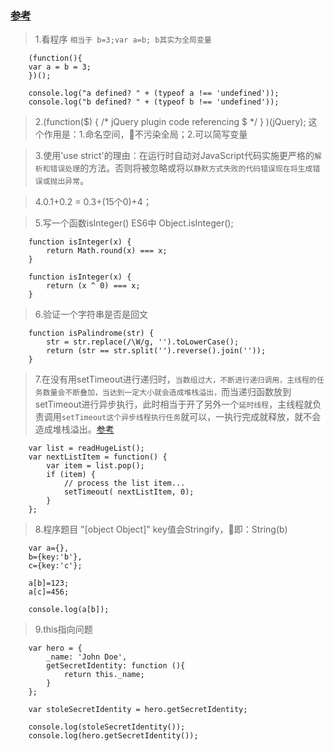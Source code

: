 ### [参考](https://www.toptal.com/javascript/interview-questions#form) ###

>1.看程序 `相当于 b=3;var a=b; b其实为全局变量`

        (function(){
        var a = b = 3; 
        })();

        console.log("a defined? " + (typeof a !== 'undefined'));
        console.log("b defined? " + (typeof b !== 'undefined'));


>2.(function($) { /* jQuery plugin code referencing $ */ } )(jQuery); 这个作用是：1.命名空间，不污染全局；2.可以简写变量

>3.使用'use strict'的理由：在运行时自动对JavaScript代码实施更严格的`解析和错误处理`的方法。否则将被忽略或将以`静默方式失败的代码错误现在将生成错误或抛出异常`。

>4.0.1+0.2 = 0.3+(15个0)+4；

>5.写一个函数isInteger() ES6中 Object.isInteger();

        function isInteger(x) {
            return Math.round(x) === x;
        }

        function isInteger(x) {
            return (x ^ 0) === x;
        }

>6.验证一个字符串是否是回文

        function isPalindrome(str) {
            str = str.replace(/\W/g, '').toLowerCase();
            return (str == str.split('').reverse().join(''));
        }

>7.在没有用setTimeout进行递归时，`当数组过大，不断进行递归调用，主线程的任务数量会不断叠加，当达到一定大小就会造成堆栈溢出，`而当递归函数放到setTimeout进行异步执行，此时相当于开了另外一个`延时线程`，主线程就负责调用`setTimeout这个异步线程执行任务`就可以，一执行完成就释放，就不会造成堆栈溢出。[参考](http://jungahuang.com/2017/02/17/event-Loop/)

        var list = readHugeList();
        var nextListItem = function() {
            var item = list.pop();
            if (item) {
                // process the list item...
                setTimeout( nextListItem, 0);
            }
        };

>8.程序题目 "[object Object]"  key值会Stringify，即：String(b)

        var a={},
        b={key:'b'},
        c={key:'c'};

        a[b]=123;
        a[c]=456;

        console.log(a[b]);

>9.this指向问题

        var hero = {
            _name: 'John Doe',
            getSecretIdentity: function (){
                return this._name;
            }
        };

        var stoleSecretIdentity = hero.getSecretIdentity;

        console.log(stoleSecretIdentity());
        console.log(hero.getSecretIdentity());